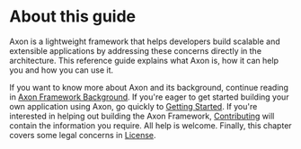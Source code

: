 # About this guide

Axon is a lightweight framework that helps developers build scalable and extensible applications by addressing these concerns directly in the architecture. This reference guide explains what Axon is, how it can help you and how you can use it.

If you want to know more about Axon and its background, continue reading in [Axon Framework Background](framework/part-i-getting-started/introduction.md#axon-framework-background). If you're eager to get started building your own application using Axon, go quickly to [Getting Started](framework/part-i-getting-started/introduction.md#getting-started). If you're interested in helping out building the Axon Framework, [Contributing](framework/part-i-getting-started/introduction.md#contributing-to-axon-framework) will contain the information you require. All help is welcome. Finally, this chapter covers some legal concerns in [License](framework/part-i-getting-started/introduction.md#license-information).

